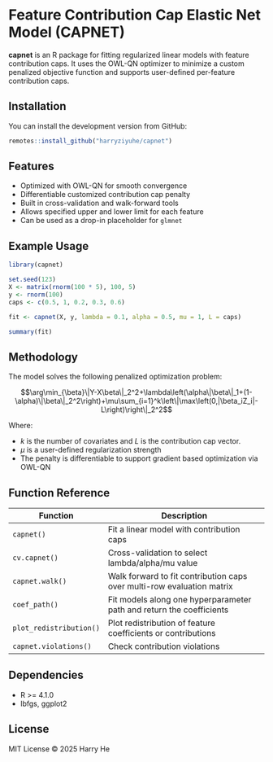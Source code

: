# Feature Contribution Cap Elastic Net Model (CAPNET)

**capnet** is an R package for fitting regularized linear models with feature contribution caps. It uses the OWL-QN optimizer to minimize a custom penalized objective function and supports user-defined per-feature contribution caps.

## Installation

You can install the development version from GitHub:

```r
remotes::install_github("harryziyuhe/capnet")
```

## Features
- Optimized with OWL-QN for smooth convergence
- Differentiable customized contribution cap penalty
- Built in cross-validation and walk-forward tools
- Allows specified upper and lower limit for each feature
- Can be used as a drop-in placeholder for `glmnet`

## Example Usage
```r
library(capnet)

set.seed(123)
X <- matrix(rnorm(100 * 5), 100, 5)
y <- rnorm(100)
caps <- c(0.5, 1, 0.2, 0.3, 0.6)

fit <- capnet(X, y, lambda = 0.1, alpha = 0.5, mu = 1, L = caps)

summary(fit)
```

## Methodology

The model solves the following penalized optimization problem:

```math
\arg\min_{\beta}\|Y-X\beta\|_2^2+\lambda\left(\alpha\|\beta\|_1+(1-\alpha)\|\beta\|_2^2\right)+\mu\sum_{i=1}^k\left\|\max\left(0,|\beta_iZ_i|-L\right)\right\|_2^2
```

Where:
- $k$ is the number of covariates and $L$ is the contribution cap vector.
- $\mu$ is a user-defined regularization strength
- The penalty is differentiable to support gradient based optimization via OWL-QN 

## Function Reference

| Function                | Description
|-------------------------|------------------------------
| `capnet()`              | Fit a linear model with contribution caps
| `cv.capnet()`           | Cross-validation to select lambda/alpha/mu value
| `capnet.walk()`         | Walk forward to fit contribution caps over multi-row evaluation matrix
| `coef_path()`           | Fit models along one hyperparameter path and return the coefficients
| `plot_redistribution()` | Plot redistribution of feature coefficients or contributions
| `capnet.violations()`   | Check contribution violations

## Dependencies

- R >= 4.1.0
- lbfgs, ggplot2

## License

MIT License © 2025 Harry He
